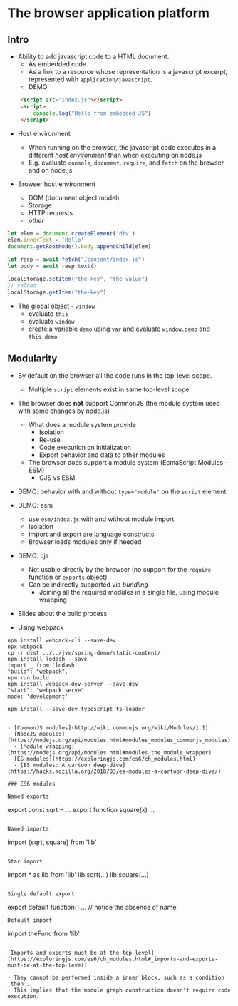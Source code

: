# The browser application platform

## Intro

- Ability to add javascript code to a HTML document.
  - As embedded code.
  - As a link to a resource whose representation is a javascript excerpt, represented with `application/javascript`.
  - DEMO

```html
    <script src="index.js"></script>
    <script>
        console.log("Hello from embedded JS")
    </script>
```

- Host environment
  - When running on the browser, the javascript code executes in a different _host environment_ than when executing on node.js
  - E.g. evaluate `console`, `document`, `require`, and `fetch` on the browser and on node.js

- Browser host environment
  - DOM (document object model)
  - Storage
  - HTTP requests
  - _other_

```js
let elem = document.createElement('div')
elem.innerText = 'Hello'
document.getRootNode().body.appendChild(elem)
```

```js
let resp = await fetch("/content/index.js")
let body = await resp.text()
```

```js
localStorage.setItem("the-key", "the-value")
// reload
localStorage.getItem("the-key")
```

- The global object - `window`
  - evaluate `this`
  - evaluate `window`
  - create a variable `demo` using `var` and evaluate `window.demo` and `this.demo`

## Modularity

- By default on the browser all the code runs in the top-level scope.
  - Multiple `script` elements exist in same top-level scope.
- The browser does **not** support CommonJS (the module system used with some changes by node.js)
  - What does a module system provide
    - Isolation
    - Re-use
    - Code execution on initialization
    - Export behavior and data to other modules
  - The browser does support a module system (EcmaScript Modules - ESM)
    - CJS vs ESM

- DEMO: behavior with and without `type="module"` on the `script` element

- DEMO: esm
  - use `esm/index.js` with and without module import
  - Isolation
  - Import and export are language constructs
  - Browser loads modules only if needed

- DEMO: cjs
  - Not usable directly by the browser (no support for the `require` function or `exports` object)
  - Can be indirectly supported via _bundling_
    - Joining all the required modules in a single file, using module wrapping

- Slides about the build process

- Using webpack
```
npm install webpack-cli --save-dev
npx webpack
cp -r dist ../../jvm/spring-demo/static-content/
npm install lodash --save
import _ from 'lodash'
"build": "webpack",
npm run build
npm install webpack-dev-server --save-dev
"start": "webpack serve"
mode: 'development'
```

```
npm install --save-dev typescript ts-loader


- [CommonJS modules](http://wiki.commonjs.org/wiki/Modules/1.1)
- [NodeJS modules](https://nodejs.org/api/modules.html#modules_modules_commonjs_modules)
  - [Module wrapping](https://nodejs.org/api/modules.html#modules_the_module_wrapper)
- [ES modules](https://exploringjs.com/es6/ch_modules.html)
  - [ES modules: A cartoon deep-dive](https://hacks.mozilla.org/2018/03/es-modules-a-cartoon-deep-dive/)

### ES6 modules

Named exports
```
export const sqrt = ...
export function square(x) ...
```

Named imports
```
import {sqrt, square} from 'lib'
```

Star import
```
import * as lib from 'lib'
lib.sqrt(...)
lib.square(...)
```

Single default export
```
export default function() ... // notice the absence of name
```
Default import
```
import theFunc from 'lib'
```

[Imports and exports must be at the top level](https://exploringjs.com/es6/ch_modules.html#_imports-and-exports-must-be-at-the-top-level)

- They cannot be performed inside a inner block, such as a condition _then_. 
- This implies that the module graph construction doesn't require code execution.



